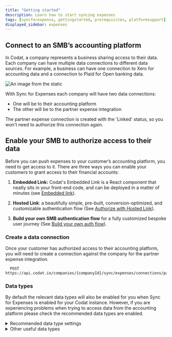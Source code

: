 ```yaml
---
title: "Getting started"
description: Learn how to start syncing expenses
tags: [syncforexpense, gettingstarted, prerequisites, platformsupport]
displayed_sidebar: expenses
---
```


## Connect to an SMB’s accounting platform

In Codat, a company represents a business sharing access to their data. Each company can have multiple data connections to different data sources. For example, a business can have one connection to Xero for accounting data and a connection to Plaid for Open banking data.

![An image from the static](/img/sync-for-expenses/sfe-connections.png)

With Sync for Expenses each company will have two data connections:

- One will be to their accounting platform
- The other will be to the partner expense integration

The partner expense connection is created with the 'Linked' status, so you won't need to authorize this connection again. 

## Enable your SMB to authorize access to their data

Before you can push expenses to your customer’s accounting platform, you need to get access to it. There are three ways you can enable your customers to grant access to their financial accounts:

1.  **Embedded Link:** Codat's Embedded Link is a React component that neatly sits in your front-end code, and can be deployed in a matter of minutes (see [Embedded link](/auth-flow/authorize-embedded-link)).

2.  **Hosted Link**: a beautifully simple, pre-built, conversion-optimized, and customizable authentication flow (See [Authorize with Hosted Link](/auth-flow/authorize-hosted-link)).

3.  **Build your own SMB authentication flow** for a fully customized bespoke user journey (See [Build your own auth flow](/auth-flow/build/build-your-own-authorization-journey)).

### Create a data connection

Once your customer has authorized access to their accounting platform, you will need to create a connection against the company for the partner expense integration.

``` http
  POST https://api.codat.io/companies/{companyId}/sync/expenses/connections/partnerexpense
```

### Data types

By default the relevant data types will also be enabled for you when Sync for Expenses is enabled for your Codat instance.
However, if you are experiencing problems when trying to access data from the accounting platform please check the recommended data types are enabled. 

<details>
  <summary>Recommended data type settings</summary>


| DataType name | dataType | Use case | Fetch on first link? | Sync frequency |
| :- | :- | :- | :- | :- |
| Accounts            | `chartOfAccounts`    | Accounts used within the general ledger to record and categorize expenses.                                                                                                                             | ✅                  | daily          |
| Bank Accounts       | `bankAccounts`       | A bank account is the primary account from where expenses will be paid from.                                                                                                                           | ✅                  | daily          |
| Company             | `company`            | The company info contains helpful information such as the name of the linked company & base currency and registered addresses.                                                                         | ✅                  | daily          |
| Customers           | `customers`          | Customers can be used to record and associate income transactions such as reclaiming a cashback reward.                                                                                                | ✅                  | daily          |
| Suppliers           | `suppliers`          | All expenses go against a single supplier representing the expense provider, this prevents companies accounting software becoming overrun with multiple merchants.                                     | ✅                  | daily          |
| Tax Rates           | `taxRates`           | Tax rates enable companies to track expenses against the relevent tax code, this enables them to either make the expense billable or track taxes that can be reclaimed.                                | ✅                  | daily          |
| Tracking Categories | `trackingCategories` | Tracking categories provide an additional means of categorising and tagging an expense, for example locations and departments would be tracking categories.                                            | ✅                  | daily          |

</details>

<details>
  <summary>Other useful data types</summary>

| DataType Name | dataType | Use Case |
| :- | :- | :- | 
| Direct Costs        | `directCosts`        | Sync for expenses uses direct cost to represent the expense transaction within the accounting platform.        |
| Direct Incomes      | `directIncomes`      | Typically direct incomes are used to represent any income generating transaction type such as cashback rewards.    |
| Journal Entries     | `journalEntries`     | Journal entries are used where an accounting platform does not support a representation of direct costs. They are also used to represent transfers such as topping up or paying down the expense card.   |
| Transfers           | `transfers`          | A record of the expense transaction between two bank accounts such as topping up or paying down the expense card.        |
</details>
